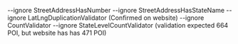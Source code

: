 --ignore StreetAddressHasNumber --ignore StreetAddressHasStateName --ignore LatLngDuplicationValidator (Confirmed on website)
--ignore CountValidator --ignore StateLevelCountValidator (validation expected 664 POI, but website has has 471 POI)
